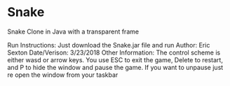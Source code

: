 # Snake
Snake Clone in Java with a transparent frame

Run Instructions: Just download the Snake.jar file and run
Author: Eric Sexton
Date/Verison: 3/23/2018
Other Information: The control scheme is either wasd or arrow keys. You use ESC to exit the game, Delete to restart, and P to hide the window and pause the game. If you want to unpause just re open the window from your taskbar
